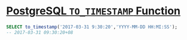 # [PostgreSQL `TO_TIMESTAMP` Function](http://www.postgresqltutorial.com/postgresql-to_timestamp/)

```sql
SELECT to_timestamp('2017-03-31 9:30:20','YYYY-MM-DD HH:MI:SS');
-- 2017-03-31 09:30:20+08
```